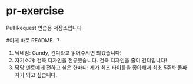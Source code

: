 # pr-exercise
Pull Request 연습용 저장소입니다

#이게 바로 README...?
1. 닉네임: Gundy, 건디라고 읽어주시면 되겠습니다!
2. 자기소개: 건축 디자인을 전공했습니다. 건축 디자인을 줄여 건디입니다!
3. 담당 멘토에게 전하고 싶은 한마디: 제가 최초 타이틀을 좋아해서 최초 5주차 돌파자가 되고 싶습니다.
